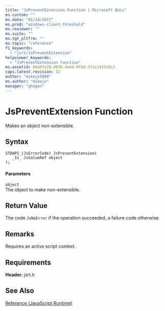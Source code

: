 ```yaml
---
title: "JsPreventExtension Function | Microsoft Docs"
ms.custom: ""
ms.date: "01/18/2017"
ms.prod: "windows-client-threshold"
ms.reviewer: ""
ms.suite: ""
ms.tgt_pltfrm: ""
ms.topic: "reference"
f1_keywords: 
  - "jsrt/JsPreventExtension"
helpviewer_keywords: 
  - "JsPreventExtension function"
ms.assetid: 8da07e20-d076-4ae4-9fb0-3f3c141518c2
caps.latest.revision: 12
author: "mikejo5000"
ms.author: "mikejo"
manager: "ghogen"
---
```

# JsPreventExtension Function
Makes an object non-extensible.  
  
## Syntax  
  
```  
STDAPI_(JsErrorCode) JsPreventExtension(  
   _In_ JsValueRef object  
);  
```  
  
#### Parameters  
 `object`  
 The object to make non-extensible.  
  
## Return Value  
 The code `JsNoError` if the operation succeeded, a failure code otherwise.  
  
## Remarks  
 Requires an active script context.  
  
## Requirements  
 **Header:** jsrt.h  
  
## See Also  
 [Reference (JavaScript Runtime)](../chakra-hosting/reference-javascript-runtime.md)
